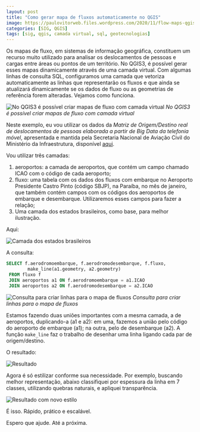 ```yaml
---
layout: post
title: "Como gerar mapa de fluxos automaticamente no QGIS"
image: https://paulovitorweb.files.wordpress.com/2020/11/flow-maps-qgis3-thumbnail.png?w=698
categories: [SIG, QGIS]
tags: [sig, qgis, camada virtual, sql, geotecnologias]
---
```



Os mapas de fluxo, em sistemas de informação geográfica, constituem um recurso muito utilizado para analisar os deslocamentos de pessoas e cargas entre áreas ou pontos de um território. No QGIS3, é possível gerar esses mapas dinamicamente através de uma camada virtual. Com algumas linhas de consulta SQL, configuramos uma camada que vetoriza automaticamente as linhas que representarão os fluxos e que ainda se atualizará dinamicamente se os dados de fluxo ou as geometrias de referência forem alteradas. Vejamos como funciona.

![No QGIS3 é possível criar mapas de fluxo com camada virtual](https://paulovitorweb.files.wordpress.com/2020/11/flow-maps-qgis3-thumbnail.png?w=698)
_No QGIS3 é possível criar mapas de fluxo com camada virtual_

Neste exemplo, eu vou utilizar os dados da *Matriz de Origem/Destino real de deslocamentos de pessoas elaborada a partir de Big Data da telefonia móvel*, apresentada e mantida pela Secretaria Nacional de Aviação Civil do Ministério da Infraestrutura, disponível [aqui](https://dados.gov.br/dataset/matriz-de-origem-destino-real-de-deslocamentos-de-pessoas-por-big-data-da-telefonia-movel).

Vou utilizar três camadas:

1. aeroportos: a camada de aeroportos, que contém um campo chamado ICAO com o código de cada aeroporto;
2. fluxo: uma tabela com os dados dos fluxos com embarque no Aeroporto Presidente Castro Pinto (código SBJP), na Paraíba, no mês de janeiro, que também contém campos com os códigos dos aeroportos de embarque e desembarque. Utilizaremos esses campos para fazer a relação;
3. Uma camada dos estados brasileiros, como base, para melhor ilustração.

Aqui:

![Camada dos estados brasileiros](https://paulovitorweb.files.wordpress.com/2020/11/flow-maps-qgis3-1.png?w=563)

A consulta:

```sql
SELECT f.aerodromoembarque, f.aerodromodesembarque, f.fluxo,
        make_line(a1.geometry, a2.geometry)
 FROM fluxo f
 JOIN aeroportos a1 ON f.aerodromoembarque = a1.ICAO
 JOIN aeroportos a2 ON f.aerodromodesembarque = a2.ICAO
```

![Consulta para criar linhas para o mapa de fluxos](https://paulovitorweb.files.wordpress.com/2020/11/flow-maps-qgis3-2.png?w=554)
_Consulta para criar linhas para o mapa de fluxos_

Estamos fazendo duas uniões importantes com a mesma camada, a de aeroportos, duplicando-a (a1 e a2): em uma, fazemos a união pelo código do aeroporto de embarque (a1); na outra, pelo de desembarque (a2). A função `make_line` faz o trabalho de desenhar uma linha ligando cada par de origem/destino.

O resultado:

![Resultado](https://paulovitorweb.files.wordpress.com/2020/11/flow-maps-qgis3-3-1.png?w=459)

Agora é só estilizar conforme sua necessidade. Por exemplo, buscando melhor representação, abaixo classifiquei por espessura da linha em 7 classes, utilizando quebras naturais, e apliquei transparência.

![Resultado com novo estilo](https://paulovitorweb.files.wordpress.com/2020/11/flow-maps-qgis3-4-2.png?w=507)

É isso. Rápido, prático e escalável.

Espero que ajude. Até a próxima.